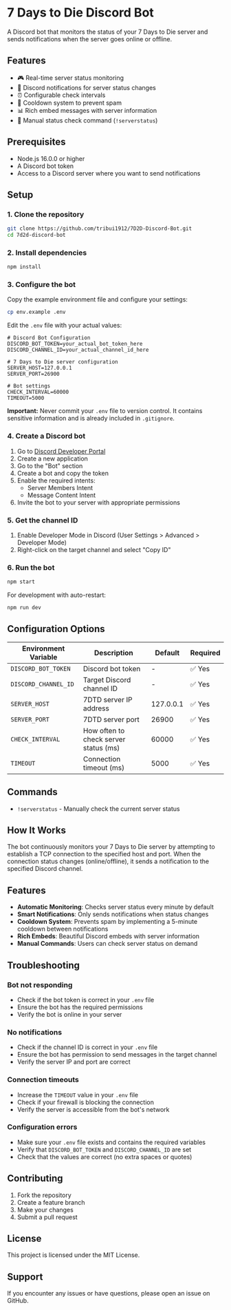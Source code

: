 # 7 Days to Die Discord Bot

A Discord bot that monitors the status of your 7 Days to Die server and sends notifications when the server goes online or offline.

## Features

- 🎮 Real-time server status monitoring
- 🔔 Discord notifications for server status changes
- ⏰ Configurable check intervals
- 🚫 Cooldown system to prevent spam
- 📊 Rich embed messages with server information
- 💬 Manual status check command (`!serverstatus`)

## Prerequisites

- Node.js 16.0.0 or higher
- A Discord bot token
- Access to a Discord server where you want to send notifications

## Setup

### 1. Clone the repository

```bash
git clone https://github.com/tribui1912/7D2D-Discord-Bot.git
cd 7d2d-discord-bot
```

### 2. Install dependencies

```bash
npm install
```

### 3. Configure the bot

Copy the example environment file and configure your settings:

```bash
cp env.example .env
```

Edit the `.env` file with your actual values:

```env
# Discord Bot Configuration
DISCORD_BOT_TOKEN=your_actual_bot_token_here
DISCORD_CHANNEL_ID=your_actual_channel_id_here

# 7 Days to Die server configuration
SERVER_HOST=127.0.0.1
SERVER_PORT=26900

# Bot settings
CHECK_INTERVAL=60000
TIMEOUT=5000
```

**Important:** Never commit your `.env` file to version control. It contains sensitive information and is already included in `.gitignore`.

### 4. Create a Discord bot

1. Go to [Discord Developer Portal](https://discord.com/developers/applications)
2. Create a new application
3. Go to the "Bot" section
4. Create a bot and copy the token
5. Enable the required intents:
   - Server Members Intent
   - Message Content Intent
6. Invite the bot to your server with appropriate permissions

### 5. Get the channel ID

1. Enable Developer Mode in Discord (User Settings > Advanced > Developer Mode)
2. Right-click on the target channel and select "Copy ID"

### 6. Run the bot

```bash
npm start
```

For development with auto-restart:
```bash
npm run dev
```

## Configuration Options

| Environment Variable | Description | Default | Required |
|---------------------|-------------|---------|----------|
| `DISCORD_BOT_TOKEN` | Discord bot token | - | ✅ Yes |
| `DISCORD_CHANNEL_ID` | Target Discord channel ID | - | ✅ Yes |
| `SERVER_HOST` | 7DTD server IP address | 127.0.0.1 | ✅ Yes |
| `SERVER_PORT` | 7DTD server port | 26900 | ✅ Yes |
| `CHECK_INTERVAL` | How often to check server status (ms) | 60000 | ✅ Yes |
| `TIMEOUT` | Connection timeout (ms) | 5000 | ✅ Yes |

## Commands

- `!serverstatus` - Manually check the current server status

## How It Works

The bot continuously monitors your 7 Days to Die server by attempting to establish a TCP connection to the specified host and port. When the connection status changes (online/offline), it sends a notification to the specified Discord channel.

## Features

- **Automatic Monitoring**: Checks server status every minute by default
- **Smart Notifications**: Only sends notifications when status changes
- **Cooldown System**: Prevents spam by implementing a 5-minute cooldown between notifications
- **Rich Embeds**: Beautiful Discord embeds with server information
- **Manual Commands**: Users can check server status on demand

## Troubleshooting

### Bot not responding
- Check if the bot token is correct in your `.env` file
- Ensure the bot has the required permissions
- Verify the bot is online in your server

### No notifications
- Check if the channel ID is correct in your `.env` file
- Ensure the bot has permission to send messages in the target channel
- Verify the server IP and port are correct

### Connection timeouts
- Increase the `TIMEOUT` value in your `.env` file
- Check if your firewall is blocking the connection
- Verify the server is accessible from the bot's network

### Configuration errors
- Make sure your `.env` file exists and contains the required variables
- Verify that `DISCORD_BOT_TOKEN` and `DISCORD_CHANNEL_ID` are set
- Check that the values are correct (no extra spaces or quotes)

## Contributing

1. Fork the repository
2. Create a feature branch
3. Make your changes
4. Submit a pull request

## License

This project is licensed under the MIT License.

## Support

If you encounter any issues or have questions, please open an issue on GitHub. 